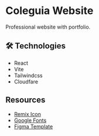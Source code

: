 # Coleguia Website
Professional website with portfolio.

## 🛠️ Technologies
- React
- Vite
- Tailwindcss
- Cloudfare

## Resources
- [Remix Icon](https://remixicon.com/)
- [Google Fonts](https://fonts.google.com/specimen/Fira+Code)
- [Figma Template](https://www.figma.com/community/file/1100794861710979147/portfolio-for-developers-concept-v-2-1)